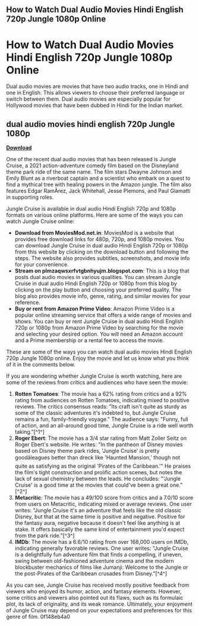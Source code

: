 ## How to Watch Dual Audio Movies Hindi English 720p Jungle 1080p Online

  
# How to Watch Dual Audio Movies Hindi English 720p Jungle 1080p Online
 
Dual audio movies are movies that have two audio tracks, one in Hindi and one in English. This allows viewers to choose their preferred language or switch between them. Dual audio movies are especially popular for Hollywood movies that have been dubbed in Hindi for the Indian market.
 
## dual audio movies hindi english 720p Jungle 1080p


[**Download**](https://www.google.com/url?q=https%3A%2F%2Furluss.com%2F2tKXrt&sa=D&sntz=1&usg=AOvVaw2rRCxqYBEPX9jlZxSf4QZs)

 
One of the recent dual audio movies that has been released is Jungle Cruise, a 2021 action-adventure comedy film based on the Disneyland theme park ride of the same name. The film stars Dwayne Johnson and Emily Blunt as a riverboat captain and a scientist who embark on a quest to find a mythical tree with healing powers in the Amazon jungle. The film also features Edgar RamÃ­rez, Jack Whitehall, Jesse Plemons, and Paul Giamatti in supporting roles.
 
Jungle Cruise is available in dual audio Hindi English 720p and 1080p formats on various online platforms. Here are some of the ways you can watch Jungle Cruise online:
 
- **Download from MoviesMod.net.in**: MoviesMod is a website that provides free download links for 480p, 720p, and 1080p movies. You can download Jungle Cruise in dual audio Hindi English 720p or 1080p from this website by clicking on the download button and following the steps. The website also provides subtitles, screenshots, and movie info for your convenience.
- **Stream on plmzaqwsxrfvtgbnhyujm.blogspot.com**: This is a blog that posts dual audio movies in various qualities. You can stream Jungle Cruise in dual audio Hindi English 720p or 1080p from this blog by clicking on the play button and choosing your preferred quality. The blog also provides movie info, genre, rating, and similar movies for your reference.
- **Buy or rent from Amazon Prime Video**: Amazon Prime Video is a popular online streaming service that offers a wide range of movies and shows. You can buy or rent Jungle Cruise in dual audio Hindi English 720p or 1080p from Amazon Prime Video by searching for the movie and selecting your desired option. You will need an Amazon account and a Prime membership or a rental fee to access the movie.

These are some of the ways you can watch dual audio movies Hindi English 720p Jungle 1080p online. Enjoy the movie and let us know what you think of it in the comments below.

If you are wondering whether Jungle Cruise is worth watching, here are some of the reviews from critics and audiences who have seen the movie:

1. **Rotten Tomatoes**: The movie has a 62% rating from critics and a 92% rating from audiences on Rotten Tomatoes, indicating mixed to positive reviews. The critics consensus reads: \"Its craft isn't quite as sturdy as some of the classic adventures it's indebted to, but Jungle Cruise remains a fun, family-friendly voyage.\" The audience says: \"Funny, full of action, and an all-around good time, Jungle Cruise is a ride well worth taking.\"[^1^]
2. **Roger Ebert**: The movie has a 3/4 star rating from Matt Zoller Seitz on Roger Ebert's website. He writes: \"In the pantheon of Disney movies based on Disney theme park rides, 'Jungle Cruise' is pretty goodâleagues better than dreck like 'Haunted Mansion,' though not quite as satisfying as the original 'Pirates of the Caribbean.'\" He praises the film's tight construction and prolific action scenes, but notes the lack of sexual chemistry between the leads. He concludes: \"'Jungle Cruise' is a good time at the movies that could've been a great one.\"[^2^]
3. **Metacritic**: The movie has a 49/100 score from critics and a 7.0/10 score from users on Metacritic, indicating mixed or average reviews. One user writes: \"Jungle Cruise it's an adventure that feels like the old classic Disney, but that at the same time is positive and negative. Positive for the fantasy aura, negative because it doesn't feel like anything is at stake. It offers basically the same kind of entertainment you'd expect from the park ride.\"[^3^]
4. **IMDb**: The movie has a 6.6/10 rating from over 168,000 users on IMDb, indicating generally favorable reviews. One user writes: \"Jungle Cruise is a delightfully fun adventure film that finds a compelling, if uneven, swing between old-fashioned adventure cinema and the modern blockbuster mechanics of films like Jumanji: Welcome to the Jungle or the post-Pirates of the Caribbean crusades from Disney.\"[^4^]

As you can see, Jungle Cruise has received mostly positive feedback from viewers who enjoyed its humor, action, and fantasy elements. However, some critics and viewers also pointed out its flaws, such as its formulaic plot, its lack of originality, and its weak romance. Ultimately, your enjoyment of Jungle Cruise may depend on your expectations and preferences for this genre of film.
 0f148eb4a0
